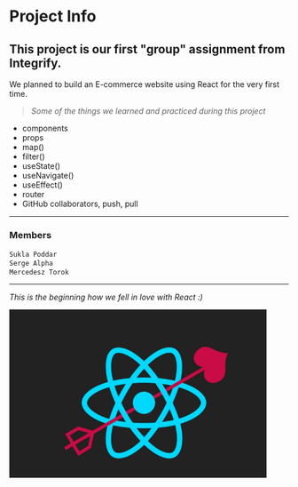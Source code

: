# Project Info

## **This project is our first "group" assignment from Integrify.**

We planned to build an E-commerce website using React for the very first time.

> _Some of the things we learned and practiced during this project_

- components
- props
- map()
- filter()
- useState()
- useNavigate()
- useEffect()
- router
- GitHub collaborators, push, pull

---

### Members

    Sukla Poddar
    Serge Alpha
    Mercedesz Torok

---

_This is the beginning how we fell in love with React :)_

![React](./src/photo/Screenshot_56.png)
